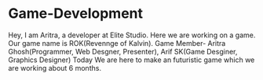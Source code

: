 # Game-Development
Hey, I am Aritra, a developer at Elite Studio. Here we are working on a game. Our game name is ROK(Revennge of Kalvin).
Game Member- Aritra Ghosh(Programmer, Web Desgner, Presenter), Arif SK(Game Desginer, Graphics Designer)
Today We are here to make an futuristic game which we are working about 6 months.
